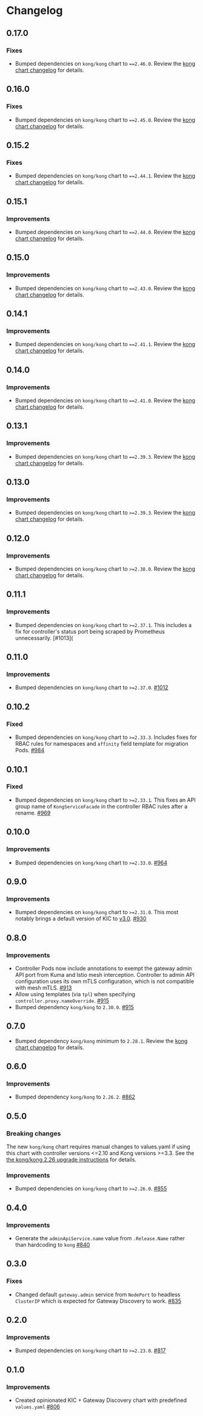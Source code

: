 # Changelog

## 0.17.0

### Fixes

- Bumped dependencies on `kong/kong` chart to `==2.46.0`. Review the [kong chart
  changelog](https://github.com/Kong/charts/blob/main/charts/kong/CHANGELOG.md#2460)
  for details.

## 0.16.0

### Fixes

- Bumped dependencies on `kong/kong` chart to `==2.45.0`. Review the [kong chart
  changelog](https://github.com/Kong/charts/blob/main/charts/kong/CHANGELOG.md#2450)
  for details.

## 0.15.2

### Fixes

- Bumped dependencies on `kong/kong` chart to `==2.44.1`. Review the [kong chart
  changelog](https://github.com/Kong/charts/blob/main/charts/kong/CHANGELOG.md#2441)
  for details.

## 0.15.1

### Improvements

- Bumped dependencies on `kong/kong` chart to `==2.44.0`. Review the [kong chart
  changelog](https://github.com/Kong/charts/blob/main/charts/kong/CHANGELOG.md#2440)
  for details.

## 0.15.0

### Improvements

- Bumped dependencies on `kong/kong` chart to `==2.43.0`. Review the [kong chart
  changelog](https://github.com/Kong/charts/blob/main/charts/kong/CHANGELOG.md#2430)
  for details.

## 0.14.1

### Improvements

- Bumped dependencies on `kong/kong` chart to `==2.41.1`. Review the [kong chart
  changelog](https://github.com/Kong/charts/blob/main/charts/kong/CHANGELOG.md#2411)
  for details.

## 0.14.0

### Improvements

- Bumped dependencies on `kong/kong` chart to `==2.41.0`. Review the [kong chart
  changelog](https://github.com/Kong/charts/blob/main/charts/kong/CHANGELOG.md#2410)
  for details.

## 0.13.1

### Improvements

- Bumped dependencies on `kong/kong` chart to `==2.39.3`. Review the [kong chart
  changelog](https://github.com/Kong/charts/blob/main/charts/kong/CHANGELOG.md#2393)
  for details.

## 0.13.0

### Improvements

- Bumped dependencies on `kong/kong` chart to `>=2.39.3`. Review the [kong chart
  changelog](https://github.com/Kong/charts/blob/main/charts/kong/CHANGELOG.md#2390)
  for details.

## 0.12.0

### Improvements

- Bumped dependencies on `kong/kong` chart to `>=2.38.0`. Review the [kong chart
  changelog](https://github.com/Kong/charts/blob/main/charts/kong/CHANGELOG.md#2380)
  for details.

## 0.11.1

### Improvements

- Bumped dependencies on `kong/kong` chart to `>=2.37.1`. This includes a fix for
  controller's status port being scraped by Prometheus unnecessarily.
  [#1013](

## 0.11.0

### Improvements

- Bumped dependencies on `kong/kong` chart to `>=2.37.0`.
  [#1012](https://github.com/Kong/charts/pull/1012)

## 0.10.2

### Fixed

- Bumped dependencies on `kong/kong` chart to `>=2.33.3`. Includes fixes for RBAC
  rules for namespaces and `affinity` field template for migration Pods.
  [#984](https://github.com/Kong/charts/pull/984)

## 0.10.1

### Fixed

- Bumped dependencies on `kong/kong` chart to `>=2.33.1`. This fixes an API group
  name of `KongServiceFacade` in the controller RBAC rules after a rename.
  [#969](https://github.com/Kong/charts/pull/969)

## 0.10.0

### Improvements

- Bumped dependencies on `kong/kong` chart to `>=2.33.0`.
  [#964](https://github.com/Kong/charts/pull/964)

## 0.9.0

### Improvements

- Bumped dependencies on `kong/kong` chart to `>=2.31.0`.
  This most notably brings a default version of KIC to [v3.0][kic_3_0].
  [#930](https://github.com/Kong/charts/pull/930)

[kic_3_0]: https://github.com/Kong/kubernetes-ingress-controller/releases/tag/v3.0.0

## 0.8.0

### Improvements

- Controller Pods now include annotations to exempt the gateway admin API port
  from Kuma and Istio mesh interception. Controller to admin API configuration
  uses its own mTLS configuration, which is not compatible with mesh mTLS.
  [#913](https://github.com/Kong/charts/pull/913)
- Allow using templates (via `tpl`) when specifying `controller.proxy.nameOverride`.
  [#915](https://github.com/Kong/charts/pull/915)
- Bumped dependency `kong/kong` to `2.30.0`.
  [#915](https://github.com/Kong/charts/pull/915)

## 0.7.0

- Bumped dependency `kong/kong` minimum to `2.28.1`. Review the [kong chart
  changelog](https://github.com/Kong/charts/blob/main/charts/kong/CHANGELOG.md#2281)
  for details.

## 0.6.0

### Improvements

- Bumped dependency `kong/kong` to `2.26.2`.
  [#862](https://github.com/Kong/charts/pull/862)

## 0.5.0

### Breaking changes

The new `kong/kong` chart requires manual changes to values.yaml if using this
chart with controller versions <=2.10 and Kong versions >=3.3. See the 
[the kong/kong 2.26 upgrade instructions](https://github.com/Kong/charts/blob/main/charts/kong/UPGRADE.md#2260)
for details.

### Improvements

- Bumped dependencies on `kong/kong` chart to `>=2.26.0`.
  [#855](https://github.com/Kong/charts/pull/855)

## 0.4.0

### Improvements

- Generate the `adminApiService.name` value from `.Release.Name` rather than
  hardcoding to `kong`
  [#840](https://github.com/Kong/charts/pull/840)

## 0.3.0

### Fixes

- Changed default `gateway.admin` service from `NodePort` to headless `ClusterIP`
  which is expected for Gateway Discovery to work.
  [#835](https://github.com/Kong/charts/pull/835)

## 0.2.0

### Improvements

- Bumped dependencies on `kong/kong` chart to `>=2.23.0`.
  [#817](https://github.com/Kong/charts/pull/817)

## 0.1.0

### Improvements

- Created opinionated KIC + Gateway Discovery chart with predefined `values.yaml`
  [#806](https://github.com/Kong/charts/pull/806)
